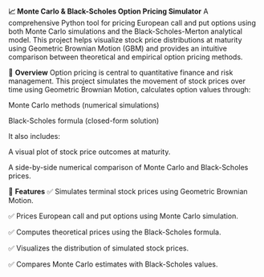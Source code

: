 **📈 Monte Carlo & Black-Scholes Option Pricing Simulator**
A comprehensive Python tool for pricing European call and put options using both Monte Carlo simulations and the Black-Scholes-Merton analytical model. This project helps visualize stock price distributions at maturity using Geometric Brownian Motion (GBM) and provides an intuitive comparison between theoretical and empirical option pricing methods.

🧠 **Overview**
Option pricing is central to quantitative finance and risk management. This project simulates the movement of stock prices over time using Geometric Brownian Motion, calculates option values through:

Monte Carlo methods (numerical simulations)

Black-Scholes formula (closed-form solution)

It also includes:

A visual plot of stock price outcomes at maturity.

A side-by-side numerical comparison of Monte Carlo and Black-Scholes prices.

🚀 **Features**
✅ Simulates terminal stock prices using Geometric Brownian Motion.

✅ Prices European call and put options using Monte Carlo simulation.

✅ Computes theoretical prices using the Black-Scholes formula.

✅ Visualizes the distribution of simulated stock prices.

✅ Compares Monte Carlo estimates with Black-Scholes values.

